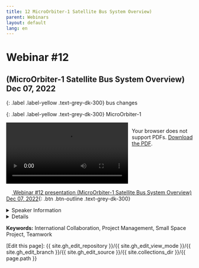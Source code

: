 ```yaml
---
title: 12 MicroOrbiter-1 Satellite Bus System Overview) 
parent: Webinars
layout: default
lang: en
---
```


# Webinar #12
## (MicroOrbiter-1 Satellite Bus System Overview) Dec 07, 2022

{: .label .label-yellow .text-grey-dk-300}
bus changes

{: .label .label-yellow .text-grey-dk-300}
MicroOrbiter-1

<div style="display: flex; gap: 10px; align-items: flex-start;">
  <!-- Video Section -->
  <div style="flex: 2; max-width: 66%;">
    <video controls width="100%" height="auto">
      <source src="https://birds-project.com/open-source/video/birds_bus_opensource_webinar_12.mp4" type="video/mp4">
      Your browser does not support the video tag.
    </video>
  </div>

  <!-- Chat Section -->
  <div style="flex: 1; max-width: 33%;">
    <object 
      data="https://birds-project.com/open-source/pdf/BIRDS_BUS_Opensource_12_chat.pdf" 
      width="100%" 
      height="275px">
      <p>Your browser does not support PDFs. <a href="https://birds-project.com/open-source/pdf/BIRDS_BUS_Opensource_12_chat.pdf">Download the PDF</a>.</p>
    </object>
  </div>
</div>


<!-- Download Presentation -->
[<img src="https://raw.githubusercontent.com/FortAwesome/Font-Awesome/6.x/svgs/regular/circle-down.svg" width="15" height="15"> Webinar #12 presentation (MicroOrbiter-1 Satellite Bus System Overview) Dec 07, 2022](https://birds-project.com/open-source/pdf/20221207_MicroOrbiter-1_OpenSourceWebinar.pdf){: .btn .btn-outline .text-grey-dk-300}


<details markdown="block">
<summary>Speaker Information</summary>

**Moumni Fahd**, Chief Technical Officer of MicroOrbiter Operation
</details>


<details markdown="block">
<summary>Details</summary>
XXX  talked about XXX in his presentation titled "XXX".
Moumni Fahd discussed MicroOrbiter-1, its missions and subsystems. His presentation title was **""MicroOrbiter-1 Satellite Bus System Overview.""**  

MicroOrbiter Inc. was established in May, 2021 as a space startup that aims to use IoT communication satellites to access remote areas for various applications.

Note: Actual presentation starts at 12 minutes
</details>

**Keywords:** International Collaboration, Project Management, Small Space Project, Teamwork

[Edit this page]:  {{ site.gh_edit_repository }}/{{ site.gh_edit_view_mode }}/{{ site.gh_edit_branch }}/{{ site.gh_edit_source }}/{{ site.collections_dir }}/{{ page.path }}

